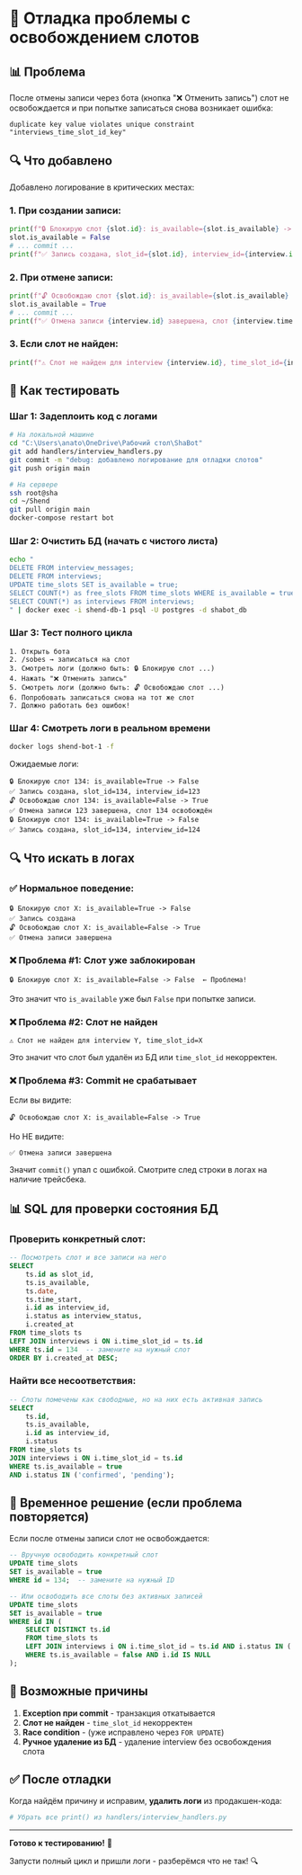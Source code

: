 # 🐛 Отладка проблемы с освобождением слотов

## 📊 Проблема

После отмены записи через бота (кнопка "❌ Отменить запись") слот не освобождается и при попытке записаться снова возникает ошибка:
```
duplicate key value violates unique constraint "interviews_time_slot_id_key"
```

## 🔍 Что добавлено

Добавлено логирование в критических местах:

### 1. При создании записи:
```python
print(f"🔒 Блокирую слот {slot.id}: is_available={slot.is_available} -> False")
slot.is_available = False
# ... commit ...
print(f"✅ Запись создана, slot_id={slot.id}, interview_id={interview.id}")
```

### 2. При отмене записи:
```python
print(f"🔓 Освобождаю слот {slot.id}: is_available={slot.is_available} -> True")
slot.is_available = True
# ... commit ...
print(f"✅ Отмена записи {interview.id} завершена, слот {interview.time_slot_id} освобождён")
```

### 3. Если слот не найден:
```python
print(f"⚠️ Слот не найден для interview {interview.id}, time_slot_id={interview.time_slot_id}")
```

## 🚀 Как тестировать

### Шаг 1: Задеплоить код с логами
```bash
# На локальной машине
cd "C:\Users\anato\OneDrive\Рабочий стол\ShaBot"
git add handlers/interview_handlers.py
git commit -m "debug: добавлено логирование для отладки слотов"
git push origin main

# На сервере
ssh root@sha
cd ~/Shend
git pull origin main
docker-compose restart bot
```

### Шаг 2: Очистить БД (начать с чистого листа)
```bash
echo "
DELETE FROM interview_messages;
DELETE FROM interviews;
UPDATE time_slots SET is_available = true;
SELECT COUNT(*) as free_slots FROM time_slots WHERE is_available = true;
SELECT COUNT(*) as interviews FROM interviews;
" | docker exec -i shend-db-1 psql -U postgres -d shabot_db
```

### Шаг 3: Тест полного цикла
```
1. Открыть бота
2. /sobes → записаться на слот
3. Смотреть логи (должно быть: 🔒 Блокирую слот ...)
4. Нажать "❌ Отменить запись"
5. Смотреть логи (должно быть: 🔓 Освобождаю слот ...)
6. Попробовать записаться снова на тот же слот
7. Должно работать без ошибок!
```

### Шаг 4: Смотреть логи в реальном времени
```bash
docker logs shend-bot-1 -f
```

Ожидаемые логи:
```
🔒 Блокирую слот 134: is_available=True -> False
✅ Запись создана, slot_id=134, interview_id=123
🔓 Освобождаю слот 134: is_available=False -> True
✅ Отмена записи 123 завершена, слот 134 освобождён
🔒 Блокирую слот 134: is_available=True -> False
✅ Запись создана, slot_id=134, interview_id=124
```

## 🔍 Что искать в логах

### ✅ Нормальное поведение:
```
🔒 Блокирую слот X: is_available=True -> False
✅ Запись создана
🔓 Освобождаю слот X: is_available=False -> True
✅ Отмена записи завершена
```

### ❌ Проблема #1: Слот уже заблокирован
```
🔒 Блокирую слот X: is_available=False -> False  ← Проблема!
```
Это значит что `is_available` уже был `False` при попытке записи.

### ❌ Проблема #2: Слот не найден
```
⚠️ Слот не найден для interview Y, time_slot_id=X
```
Это значит что слот был удалён из БД или `time_slot_id` некорректен.

### ❌ Проблема #3: Commit не срабатывает
Если вы видите:
```
🔓 Освобождаю слот X: is_available=False -> True
```
Но НЕ видите:
```
✅ Отмена записи завершена
```
Значит `commit()` упал с ошибкой. Смотрите след строки в логах на наличие трейсбека.

## 📊 SQL для проверки состояния БД

### Проверить конкретный слот:
```sql
-- Посмотреть слот и все записи на него
SELECT 
    ts.id as slot_id,
    ts.is_available,
    ts.date,
    ts.time_start,
    i.id as interview_id,
    i.status as interview_status,
    i.created_at
FROM time_slots ts
LEFT JOIN interviews i ON i.time_slot_id = ts.id
WHERE ts.id = 134  -- замените на нужный слот
ORDER BY i.created_at DESC;
```

### Найти все несоответствия:
```sql
-- Слоты помечены как свободные, но на них есть активная запись
SELECT 
    ts.id,
    ts.is_available,
    i.id as interview_id,
    i.status
FROM time_slots ts
JOIN interviews i ON i.time_slot_id = ts.id
WHERE ts.is_available = true
AND i.status IN ('confirmed', 'pending');
```

## 🔧 Временное решение (если проблема повторяется)

Если после отмены записи слот не освобождается:

```sql
-- Вручную освободить конкретный слот
UPDATE time_slots 
SET is_available = true 
WHERE id = 134;  -- замените на нужный ID

-- Или освободить все слоты без активных записей
UPDATE time_slots
SET is_available = true
WHERE id IN (
    SELECT DISTINCT ts.id
    FROM time_slots ts
    LEFT JOIN interviews i ON i.time_slot_id = ts.id AND i.status IN ('confirmed', 'pending')
    WHERE ts.is_available = false AND i.id IS NULL
);
```

## 📝 Возможные причины

1. **Exception при commit** - транзакция откатывается
2. **Слот не найден** - `time_slot_id` некорректен
3. **Race condition** - (уже исправлено через `FOR UPDATE`)
4. **Ручное удаление из БД** - удаление interview без освобождения слота

## ✅ После отладки

Когда найдём причину и исправим, **удалить логи** из продакшен-кода:

```python
# Убрать все print() из handlers/interview_handlers.py
```

---

**Готово к тестированию!** 🚀

Запусти полный цикл и пришли логи - разберёмся что не так! 🔍

